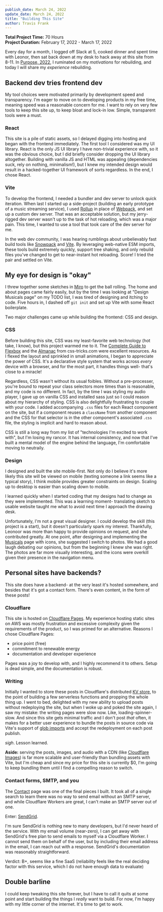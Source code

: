 ```yaml
---
publish_date: March 24, 2022
update_date: March 24, 2022
title: "Building This Site"
author: Travis Frank
---
```

**Total Project Time:** 70 Hours\
**Project Duration:** February 17, 2022 - March 17, 2022

Every day for a month, I logged off Slack at 5, cooked dinner and spent time with Leonor, then sat back down at my desk to hack away at this site from 8-11.  In [Purpose, 2022](https://www.travismfrank.com/writing/2022-03-19_purpose-2022), I ruminated on my *motivations* for rebuilding, and today I will share my *experience* rebuilding.

## Backend dev tries frontend dev
My tool choices were motivated primarily by development speed and transparency.  I'm eager to move on to developing products in my free time, meaning speed was a reasonable concern for me.  I want to rely on very few tools to keep this site up, to keep bloat and lock-in low.  Simple, transparent tools were a must.

### React
This site is a pile of static assets, so I delayed digging into hosting and began with the frontend immediately.  The first tool I considered was my UI library.  React is the only JS UI library I have non-trivial experience with, so it was the obvious choice, but I did briefly consider dropping the UI library altogether.  Building with vanilla JS and HTML was appealing (dependencies suck, rely on nothing, minimalism!), but I knew my intended design would result in a hacked-together UI framework of sorts regardless.  In the end, I chose React.

### Vite
To develop the frontend, I needed a bundler and dev server to unlock quick iteration.  When last I started up a side-project (building an early prototype of a music streaming service), I used [Rollup](https://www.rollupjs.org/guide/en/) in place of [Webpack](https://webpack.js.org/), and set up a custom dev server.  That was an acceptable solution, but my jerry-rigged dev server wasn't up to the task of hot reloading, which was a major pain.  This time, I wanted to use a tool that took care of the dev server for me.

In the web dev community, I was hearing rumblings about unbelievably fast build tools like [Snowpack](https://www.snowpack.dev/) and [Vite](https://vitejs.dev/).  By leveraging web-native ESM imports, these tools build extremely quickly, support tree shaking, and only rebuild files you've changed to get to near-instant hot reloading.  Score!  I tried the pair and settled on Vite.

## My eye for design is "okay"
I threw together some sketches in [Miro](https://miro.com/) to get the ball rolling.  The home and about pages came fairly easily, but by the time I was looking at "Design Musicals page" on my TODO list, I was tired of designing and itching to code.  Five hours in, I dashed off `git init` and set up Vite with some React boilerplate.

Two major challenges came up while building the frontend: CSS and design.

### CSS
Before building this site, CSS was my least-favorite web technology (hot take, I know), but this project warmed me to it.  The [Complete Guide to Flexbox](https://css-tricks.com/snippets/css/a-guide-to-flexbox/) and the [Almanac](https://css-tricks.com/almanac/) from css-tricks.com were excellent resources.  As I flexed the layout and sprinkled in small animations, I began to appreciate the power of CSS.  It's a declarative style system that works across *every* device with a browser, and for the most part, it handles things well- that's close to a miracle!

Regardless, CSS wasn't without its usual foibles.  Without a pre-processer, you're bound to repeat your class selectors more times than is reasonable, and my code is no different.  In fact, by the time I was styling my audio player, I gave up on vanilla CSS and installed sass just so I could reason about my hierarchy of styling.  CSS is also delightfully frustrating to couple with your code.  I added accompanying `.css` files for each React component on the site, but if a component reuses a `className` from another component and the CSS for that selector is in the other component's associated `.css` file, the styling is implicit and hard to reason about.

CSS is still a long way from my list of "technologies I'm excited to work with", but I'm losing my rancor.  It has internal consistency, and now that I've built a mental model of the engine behind the language, I'm comfortable moving to neutraily.

### Design
I designed and built the site mobile-first.  Not only do I believe it's more likely this site will be viewed on mobile (texting someone a link seems like a typical story), I think mobile provides greater constraints on design.  Scaling up to desktop is easier than scaling down to mobile.

I learned quickly when I started coding that my designs had to change as they were implemented.  This was a learning moment- translating sketch to usable website taught me what to avoid next time I approach the drawing desk.

Unfortunately, I'm not a great visual designer.  I could develop the skill (this project is a start), but it doesn't particularly spark my interest.  Thankfully, Leonoor was more than happy to provide opinions on request, and she contributed greatly.  At one point, after designing and implementing the [Musicals](https://www.travismfrank.com/music/musicals) page with icons, she suggested I switch to photos.  We had a good laugh debating our opinions, but from the beginning I knew she was right.  The photos are far more visually interesting, and the icons were overkill given their presence in the navigation menu.

## Personal sites have backends?
This site does have a backend- at the very least it's hosted somewhere, and besides that it's got a contact form.  There's even content, in the form of these posts!

### Cloudflare
This site is hosted on [Cloudflare Pages](https://pages.cloudflare.com/).  My experience hosting static sites on AWS was mostly frustration and excessive complexity given the requirements of the product, so I was primed for an alternative.  Reasons I chose Cloudflare Pages:
- price point (free)
- commitment to renewable energy
- documentation and developer experience

Pages was a joy to develop with, and I highly recommend it to others.  Setup is dead simple, and the documentation is robust.

### Writing
Initially I wanted to store these posts in Cloudflare's distributed [KV store](https://www.cloudflare.com/products/workers-kv/), to the point of building a few serverless functions and propping the whole thing up.  I went to bed, delighted with my new ability to upload posts without redeploying the site, but when I woke up and poked the site again, I saw my mistake: the writing pages were slow now.  Like, loading-spinner-slow.  And since this site gets minimal traffic and I don't post *that* often, it makes for a better user experience to bundle the posts in source code via Vite's support of [glob imports](https://vitejs.dev/guide/features.html#glob-import) and accept the redeployment on each post publish.

*sigh*.  Lesson learned.

**Aside:** serving the posts, images, and audio with a CDN (like [Cloudflare Images](https://www.cloudflare.com/products/cloudflare-images/)) is far more scalable and user-friendly than bundling assets with Vite, but I'm cheap and since my price for this site is currently $0, I'm going to keep bundling them until I find a compelling reason to switch.

### Contact forms, SMTP, and you
The [Contact](https://www.travismfrank.com/contact) page was one of the final pieces I built.  It took all of a single search to learn there was no way to send email without an SMTP server, and while Cloudflare Workers are great, I can't make an SMTP server out of one.

Enter: [SendGrid](https://sendgrid.com/).

I'm sure SendGrid is nothing new to many developers, but I'd never heard of the service.  With my email volume (near-zero), I can get away with SendGrid's free plan to send emails to myself via a Cloudflare Worker.  I cannot send them on behalf of the user, but by including their email address in the email, I can reach out with a response.  SendGrid's documentation was reasonably straightforward.

Verdict: B+, seems like a fine SaaS (reliability feels like the real deciding factor with this service, which I do not have enough data to evaluate)

## Double barline
I could keep tweaking this site forever, but I have to call it quits at some point and start building the things I *really* want to build.  For now, I'm happy with my little corner of the internet.  It's time to get to work.